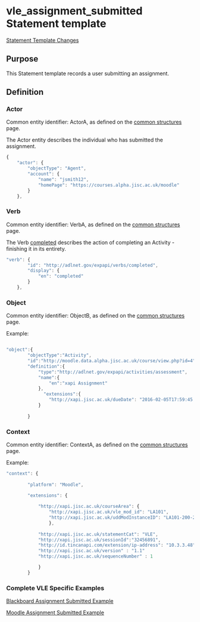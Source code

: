 # vle_assignment_submitted Statement template

[Statement Template Changes](/version_changes.md#assignment-submitted)

## Purpose
This Statement template records a user submitting an assignment.

## Definition

### Actor
Common entity identifier:  ActorA, as defined on the [common structures](/common_structures.md#actora) page.

The Actor entity describes the individual who has submitted the assignment.

``` Javascript
{
    "actor": {
        "objectType": "Agent",
        "account": {
            "name": "jsmith12",
            "homePage": "https://courses.alpha.jisc.ac.uk/moodle"
        }
    },
```

### Verb
Common entity identifier: VerbA, as defined on the [common structures](/common_structures.md#verba) page.

The Verb [completed](/vocabulary.md#verbs) describes the action of completing an Activity - finishing it in its entirety.

``` javascript
"verb": {
        "id": "http://adlnet.gov/expapi/verbs/completed",
        "display": {
            "en": "completed"
        }
    },
``` 

### Object
Common entity identifier: ObjectB, as defined on the [common structures](/common_structures.md#objectb) page.

Example:

``` javascript

"object":{
		"objectType":"Activity",
		"id":"http://moodle.data.alpha.jisc.ac.uk/course/view.php?id=4",
		"definition":{
			"type":"http://adlnet.gov/expapi/activities/assessment",
			"name":{
				"en":"xapi Assignment"
			},
		  	  "extensions":{
				"http://xapi.jisc.ac.uk/dueDate": "2016-02-05T17:59:45.000Z"
			}
			
		}
```

### Context
Common entity identifier: ContextA, as defined on the [common structures](/common_structures.md#contexta) page.

Example:

``` javascript
"context": {
	        
        "platform": "Moodle",

        "extensions": {
		
      		"http://xapi.jisc.ac.uk/courseArea": {
      		 	"http://xapi.jisc.ac.uk/vle_mod_id": "LA101",
				"http://xapi.jisc.ac.uk/uddModInstanceID": "LA101-200-2016S1-0"
				},
			
			"http://xapi.jisc.ac.uk/statementCat": "VLE",
			"http://xapi.jisc.ac.uk/sessionId":"32456891",
         	"http://id.tincanapi.com/extension/ip-address": "10.3.3.48",
			"http://xapi.jisc.ac.uk/version" : "1.1"
			"http://xapi.jisc.ac.uk/sequenceNumber" : 1

			}
		}
```

### Complete VLE Specific Examples
[Blackboard Assignment Submitted Example](/vle/blackboard/assignment_submitted.json)

[Moodle Assignment Submitted Example](/vle/moodle/assignment_submitted.json)
